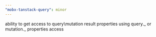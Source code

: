 ```yaml
---
"mobx-tanstack-query": minor
---
```


ability to get access to query\mutation result properties using query._ or mutation._ properties access
